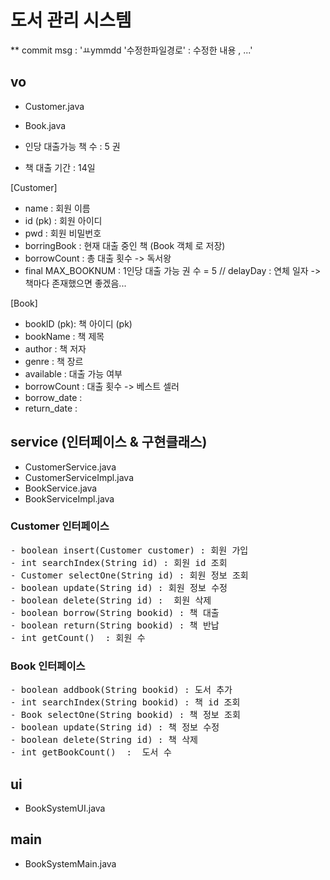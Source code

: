 # 도서 관리 시스템 

** commit msg : 'ㅛymmdd '수정한파일경로' : 수정한 내용 , ...'

## vo

- Customer.java
- Book.java

- 인당 대출가능 책 수 : 5 권
- 책 대출 기간 : 14일

[Customer]
- name : 회원 이름
- id (pk) : 회원 아이디 
- pwd : 회원 비밀번호
- borringBook : 현재 대출 중인 책 (Book 객체 로 저장)
- borrowCount : 총 대출 횟수 -> 독서왕
- final MAX_BOOKNUM : 1인당 대출 가능 권 수 = 5
// delayDay : 연체 일자 -> 책마다 존재했으면 좋겠음... 

[Book]
- bookID (pk): 책 아이디 (pk)
- bookName : 책 제목
- author : 책 저자
- genre : 책 장르
- available : 대출 가능 여부
- borrowCount : 대출 횟수 -> 베스트 셀러
- borrow_date : 
- return_date :


## service (인터페이스 & 구현클래스)

- CustomerService.java
- CustomerServiceImpl.java
- BookService.java
- BookServiceImpl.java
 
### Customer 인터페이스
<pre>
- boolean insert(Customer customer) : 회원 가입
- int searchIndex(String id) : 회원 id 조회
- Customer selectOne(String id) : 회원 정보 조회
- boolean update(String id) : 회원 정보 수정
- boolean delete(String id) :  회원 삭제
- boolean borrow(String bookid) : 책 대출
- boolean return(String bookid) : 책 반납
- int getCount()  : 회원 수
</pre>

### Book 인터페이스
<pre>
- boolean addbook(String bookid) : 도서 추가
- int searchIndex(String bookid) : 책 id 조회
- Book selectOne(String bookid) : 책 정보 조회
- boolean update(String id) : 책 정보 수정
- boolean delete(String id) : 책 삭제
- int getBookCount()  :  도서 수
</pre>


## ui
- BookSystemUI.java


## main
- BookSystemMain.java



